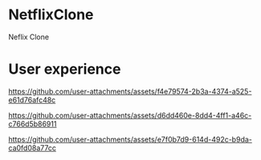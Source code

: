 # NetflixClone
Neflix Clone


# User experience


https://github.com/user-attachments/assets/f4e79574-2b3a-4374-a525-e61d76afc48c



https://github.com/user-attachments/assets/d6dd460e-8dd4-4ff1-a46c-c766d5b86911



https://github.com/user-attachments/assets/e7f0b7d9-614d-492c-b9da-ca0fd08a77cc

